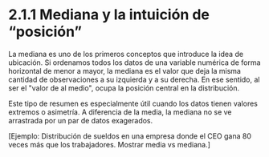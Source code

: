 # 2.1.1 Mediana y la intuición de “posición”

La mediana es uno de los primeros conceptos que introduce la idea de ubicación. Si ordenamos todos los datos de una variable numérica de forma horizontal de menor a mayor, la mediana es el valor que deja la misma cantidad de observaciones a su izquierda y a su derecha. En ese sentido, al ser el "valor de al medio", ocupa la posición central en la distribución.

Este tipo de resumen es especialmente útil cuando los datos tienen valores extremos o asimetría. A diferencia de la media, la mediana no se ve arrastrada por un par de datos exagerados.

\[Ejemplo: Distribución de sueldos en una empresa donde el CEO gana 80 veces más que los trabajadores. Mostrar media vs mediana.]
